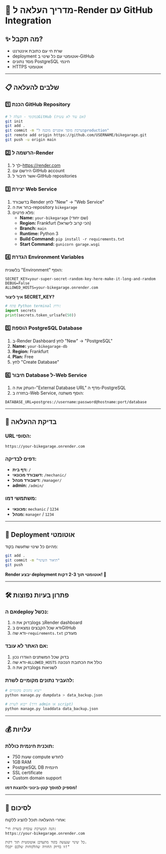 # 🚀 מדריך העלאה ל-Render עם GitHub Integration

## ✨ מה תקבל?
- שרת חי עם כתובת אינטרנט
- deployment אוטומטי עם כל שינוי ב-GitHub
- מסד נתונים PostgreSQL חינמי
- HTTPS אוטומטי

---

## 📋 שלבים להעלאה

### 1️⃣ הכנת GitHub Repository
```bash
# במקומי - העלה לGitHub (אם עוד לא עשית)
git init
git add .
git commit -m "מערכת מוסך אופניים מוכנה לproduction"
git remote add origin https://github.com/USERNAME/bikegarage.git
git push -u origin main
```

### 2️⃣ הרשמה ל-Render
1. לך ל-https://render.com
2. הירשם עם GitHub account
3. אשר חיבור ל-GitHub repositories

### 3️⃣ יצירת Web Service
1. בדשבורד Render לחץ "New" → "Web Service"
2. בחר את ה-repository `bikegarage`
3. מלא פרטים:
   - **Name:** `your-bikegarage` (שם יחודי)
   - **Region:** Frankfurt (הכי קרוב לישראל)
   - **Branch:** `main`
   - **Runtime:** Python 3
   - **Build Command:** `pip install -r requirements.txt`
   - **Start Command:** `gunicorn garage.wsgi`

### 4️⃣ הגדרת Environment Variables
בלשונית "Environment" הוסף:
```
SECRET_KEY=your-super-secret-random-key-here-make-it-long-and-random
DEBUG=False
ALLOWED_HOSTS=your-bikegarage.onrender.com
```

**איך ליצור SECRET_KEY?**
```python
# פתח Python terminal ורוץ:
import secrets
print(secrets.token_urlsafe(50))
```

### 5️⃣ הוספת PostgreSQL Database
1. ב-Render Dashboard לחץ "New" → "PostgreSQL"
2. **Name:** `your-bikegarage-db`
3. **Region:** Frankfurt
4. **Plan:** Free
5. לחץ "Create Database"

### 6️⃣ חיבור Database ל-Web Service
1. העתק את ה-"External Database URL" מדף ה-PostgreSQL
2. בחזרה ב-Web Service, הוסף משתנה:
```
DATABASE_URL=postgres://username:password@hostname:port/database
```

---

## 🎯 בדיקת ההעלאה

### URL הסופי:
```
https://your-bikegarage.onrender.com
```

### דפים לבדיקה:
- **דף בית:** `/`
- **דשבורד מכונאי:** `/mechanic/`
- **דשבורד מנהל:** `/manager/`
- **admin:** `/admin/`

### משתמשי דמו:
- **מכונאי:** `mechanic` / `1234`
- **מנהל:** `manager` / `1234`

---

## 🔄 Deployment אוטומטי

מהיום כל שינוי שתעשה בקוד:
```bash
git add .
git commit -m "תיאור השינוי"
git push
```

**Render יבצע deployment אוטומטי תוך 2-3 דקות! 🚀**

---

## 🛠️ פתרון בעיות נפוצות

### אם הdeploy נכשל:
1. בדוק את הlogs בRender dashboard
2. ודא שכל הקבצים נמצאים בGitHub
3. ודא שה-`requirements.txt` מעודכן

### אם האתר לא עובד:
1. בדוק שכל המשתנים הוגדרו נכון
2. ודא שה-`ALLOWED_HOSTS` כולל את הכתובת הנכונה
3. בדוק את הlogs לשגיאות

### להעביר נתונים מקומיים לשרת:
```bash
# ייצוא נתונים מקומיים
python manage.py dumpdata > data_backup.json

# ייבוא לשרת (דרך admin או script)
python manage.py loaddata data_backup.json
```

---

## 💰 עלויות

### תוכנית חינמית כוללת:
- 750 שעות compute לחודש
- 1GB RAM
- PostgreSQL DB חינמית
- SSL certificate
- Custom domain support

**מספיק למוסך קטן-בינוני ולהצגת דמו!**

---

## 🎉 לסיכום

אחרי ההעלאה תוכל להציג ללקוח:
```
"הנה המערכת עובדת בשרת חי:
https://your-bikegarage.onrender.com

כל שינוי שנעשה בקוד מתעדכן אוטומטית תוך דקות.
זו בדיוק החוויה שהלקוחות שלכם יקבלו!"
```
